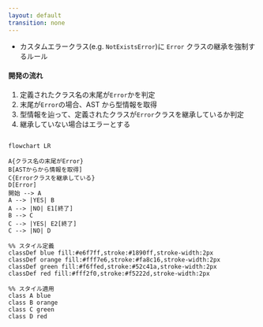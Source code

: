 ```yaml
---
layout: default
transition: none
---
```


<style scoped>
.slidev-vclick-hidden {
  display: none;
}
</style>

<div class="_bullet">

* カスタムエラークラス(e.g. `NotExistsError`)に `Error` クラスの継承を強制するルール

</div>

<div class="_bullet">

#### 開発の流れ

1. 定義されたクラス名の末尾が`Error`かを判定
2. 末尾が`Error`の場合、AST から型情報を取得
3. 型情報を辿って、定義されたクラスが`Error`クラスを継承しているか判定
4. 継承していない場合はエラーとする

```mermaid

flowchart LR

A{クラス名の末尾がError}
B[ASTからから情報を取得]
C{Errorクラスを継承している}
D[Error]
開始 --> A
A --> |YES| B
A --> |NO| E1[終了]
B --> C
C --> |YES| E2[終了]
C --> |NO| D

%% スタイル定義
classDef blue fill:#e6f7ff,stroke:#1890ff,stroke-width:2px
classDef orange fill:#fff7e6,stroke:#fa8c16,stroke-width:2px
classDef green fill:#f6ffed,stroke:#52c41a,stroke-width:2px
classDef red fill:#fff2f0,stroke:#f5222d,stroke-width:2px

%% スタイル適用
class A blue
class B orange
class C green
class D red
```

</div>

<!-- 
まず、AST の情報から、定義されたクラスのクラス名の末尾が Error かを判定します。  
末尾が Error の場合、AST から型情報を取得し、その型情報を辿って、定義されたクラスが Error クラスを継承しているか判定します。  
そして、定義したクラスが Error クラスを継承していない場合はエラーとします。
-->